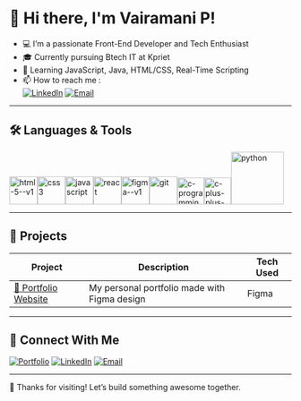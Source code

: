 # 👋 Hi there, I'm Vairamani P!

- 💻 I’m a passionate Front-End Developer and Tech Enthusiast  
- 🎓 Currently pursuing Btech IT at Kpriet  
- 🌱 Learning JavaScript, Java, HTML/CSS, Real-Time Scripting
- 📫 How to reach me :
<br/> [![LinkedIn](https://img.shields.io/badge/-LinkedIn-blue?style=flat&logo=linkedin)](https://www.linkedin.com/in/vairamanip20) [![Email](https://img.shields.io/badge/-Email-c14438?style=flat&logo=gmail&logoColor=white)](vairamanip03@gmail.com)


---

## 🛠️ Languages & Tools

<img width="50" height="50" src="https://img.icons8.com/color/50/html-5--v1.png" alt="html-5--v1"/><img width="50" height="50" src="https://img.icons8.com/fluency/50/css3.png" alt="css3"/><img width="50" height="50" src="https://img.icons8.com/fluency/48/javascript.png" alt="javascript"/><img width="50" height="50" src="https://img.icons8.com/plasticine/50/react.png" alt="react"/><img width="50" height="50" src="https://img.icons8.com/color/50/figma--v1.png" alt="figma--v1"/><img width="50" height="50" src="https://img.icons8.com/color/50/git.png" alt="git"/><img width="48" height="48" src="https://img.icons8.com/fluency/48/c-programming.png" alt="c-programming"/><img width="48" height="48" src="https://img.icons8.com/fluency/48/c-plus-plus-logo.png" alt="c-plus-plus-logo"/><img width="94" height="94" src="https://img.icons8.com/3d-fluency/94/python.png" alt="python"/>

---

## 📂 Projects

| Project | Description | Tech Used |
|--------|-------------|-----------|
| [🎨 Portfolio Website](https://www.figma.com/design/riSYvoX7j5b6N7yzjfMiY4/Vairamani-Portfolio?node-id=0-1&t=DQ0m0RSxxV7V61mK-1) | My personal portfolio made with Figma design | Figma |

---


## 🔗 Connect With Me

[![Portfolio](https://img.shields.io/badge/-Portfolio-000?style=flat&logo=figma&logoColor=white)](https://www.figma.com/design/riSYvoX7j5b6N7yzjfMiY4/Vairamani-Portfolio?node-id=0-1&t=DQ0m0RSxxV7V61mK-1)
[![LinkedIn](https://img.shields.io/badge/-LinkedIn-blue?style=flat&logo=linkedin)](https://www.linkedin.com/in/vairamanip20)
[![Email](https://img.shields.io/badge/-Email-c14438?style=flat&logo=gmail&logoColor=white)](vairamanip03@gmail.com)

---

🙌 Thanks for visiting! Let’s build something awesome together.


